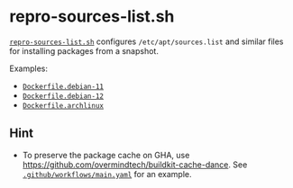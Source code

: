 # repro-sources-list.sh

[`repro-sources-list.sh`](./repro-sources-list.sh) configures `/etc/apt/sources.list` and similar files for installing packages from a snapshot.

Examples:
- [`Dockerfile.debian-11`](./Dockerfile.debian-11)
- [`Dockerfile.debian-12`](./Dockerfile.debian-12)
- [`Dockerfile.archlinux`](./Dockerfile.archlinux)

## Hint
- To preserve the package cache on GHA, use <https://github.com/overmindtech/buildkit-cache-dance>.
  See [`.github/workflows/main.yaml`](./.github/workflows/main.yaml) for an example.
